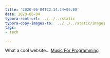 ```yaml
---
title: '2020-06-04T22:14:24+00:00'
date: 2020-06-04
typora-root-url: ../../../static
typora-copy-images-to:  ../../../static/images
tags:
- tech

---
```

What a cool website... [Music For Programming](http://musicforprogramming.net/?one "Music For Programming")
